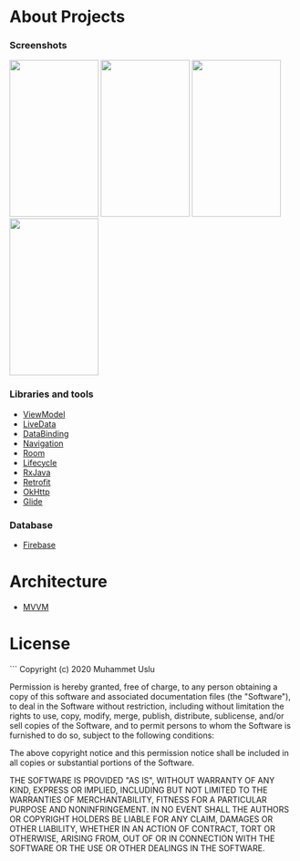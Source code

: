 # About Projects
### Screenshots
<img src="https://i.hizliresim.com/tUu6CT.png" width="156" height="275">    <img src="https://i.hizliresim.com/QlXC0Z.png" width="156" height="275">    <img src="https://i.hizliresim.com/8QgTeR.png" width="156" height="275">    <img src="https://i.hizliresim.com/8g7tHo.png" width="156" height="275">

### Libraries and tools

-   [ViewModel](https://developer.android.com/topic/libraries/architecture/viewmodel)
-   [LiveData](https://developer.android.com/topic/libraries/architecture/livedata)
-   [DataBinding](https://developer.android.com/topic/libraries/data-binding/)
-   [Navigation](https://developer.android.com/guide/navigation/)
-   [Room](https://developer.android.com/training/data-storage/room)
-   [Lifecycle](https://developer.android.com/topic/libraries/architecture/lifecycle)
-   [RxJava](https://github.com/ReactiveX/RxJava)
-   [Retrofit](https://square.github.io/retrofit/)
-   [OkHttp](https://square.github.io/okhttp/)
-   [Glide](https://github.com/bumptech/glide)

### Database

-   [Firebase](https://firebase.google.com/)

Architecture
============

-   [MVVM](https://developer.android.com/jetpack/docs/guide)

License
=======

\`\`\` Copyright (c) 2020 Muhammet Uslu

Permission is hereby granted, free of charge, to any person obtaining
a copy of this software and associated documentation files (the
"Software"), to deal in the Software without restriction, including
without limitation the rights to use, copy, modify, merge, publish,
distribute, sublicense, and/or sell copies of the Software, and to
permit persons to whom the Software is furnished to do so, subject to
the following conditions:

The above copyright notice and this permission notice shall be included
in all copies or substantial portions of the Software.

THE SOFTWARE IS PROVIDED "AS IS", WITHOUT WARRANTY OF ANY KIND,
EXPRESS OR IMPLIED, INCLUDING BUT NOT LIMITED TO THE WARRANTIES OF
MERCHANTABILITY, FITNESS FOR A PARTICULAR PURPOSE AND NONINFRINGEMENT.
IN NO EVENT SHALL THE AUTHORS OR COPYRIGHT HOLDERS BE LIABLE FOR ANY
CLAIM, DAMAGES OR OTHER LIABILITY, WHETHER IN AN ACTION OF CONTRACT,
TORT OR OTHERWISE, ARISING FROM, OUT OF OR IN CONNECTION WITH THE
SOFTWARE OR THE USE OR OTHER DEALINGS IN THE SOFTWARE.
